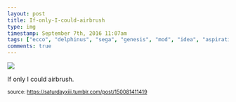 ```yaml
---
layout: post
title: If-only-I-could-airbrush
type: img
timestamp: September 7th, 2016 11:07am
tags: ["ecco", "delphinus", "sega", "genesis", "mod", "idea", "aspiration", "controllers", "art"]
comments: true
---
```

<img src="https://saturdayxiii.github.io/media/150081411419.png"/>

If only I could airbrush.
 
  
<small>source: https://saturdayxiii.tumblr.com/post/150081411419</small>